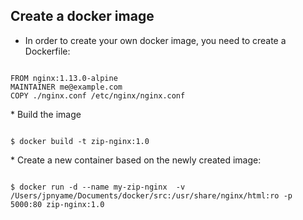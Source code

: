 ##  Create a docker image

* In order to create your own docker image, you need to create a Dockerfile:
<section>
<pre><code>
FROM nginx:1.13.0-alpine
MAINTAINER me@example.com
COPY ./nginx.conf /etc/nginx/nginx.conf
</code></pre>
</section>
* Build the image
<section>
<pre><code>
$ docker build -t zip-nginx:1.0
</code></pre>
</section>
* Create a new container based on the newly created image:
<section>
<pre><code>
$ docker run -d --name my-zip-nginx  -v /Users/jpnyame/Documents/docker/src:/usr/share/nginx/html:ro -p 5000:80 zip-nginx:1.0
</code></pre>
</section>
